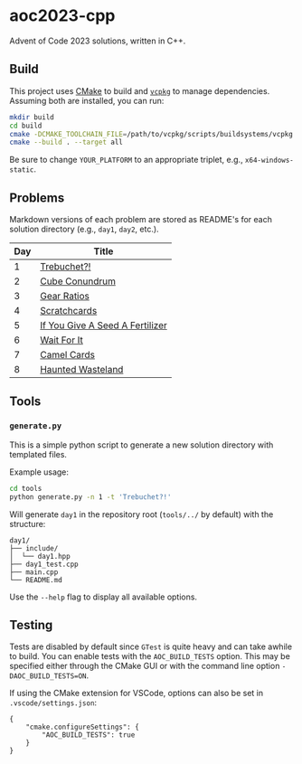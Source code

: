 # aoc2023-cpp

Advent of Code 2023 solutions, written in C++.

## Build

This project uses [CMake](https://cmake.org/) to build and [`vcpkg`](https://vcpkg.io/en/) to manage dependencies. Assuming both are installed, you can run:

```sh
mkdir build
cd build
cmake -DCMAKE_TOOLCHAIN_FILE=/path/to/vcpkg/scripts/buildsystems/vcpkg.cmake -DVCPKG_TARGET_TRIPLET=x64-YOUR_PLATFORM-static -B . -S ..
cmake --build . --target all
```

Be sure to change `YOUR_PLATFORM` to an appropriate triplet, e.g., `x64-windows-static`.

## Problems

Markdown versions of each problem are stored as README's for each solution directory (e.g., `day1`, `day2`, etc.).

| Day | Title |
|-----|-------|
| 1 | [Trebuchet?!](day1/README.md) |
| 2 | [Cube Conundrum](README/day2.md) |
| 3 | [Gear Ratios](day3/README.md) |
| 4 | [Scratchcards](day4/README.md) |
| 5 | [If You Give A Seed A Fertilizer](day5/README.md) |
| 6 | [Wait For It](day6/README.md) |
| 7 | [Camel Cards](day7/README.md) |
| 8 | [Haunted Wasteland](day8/README.md) |

## Tools

### `generate.py`

This is a simple python script to generate a new solution directory with templated files.

Example usage:

```sh
cd tools
python generate.py -n 1 -t 'Trebuchet?!'
```

Will generate `day1` in the repository root (`tools/../` by default) with the structure:

```
day1/
├── include/
│  └── day1.hpp
├── day1_test.cpp
├── main.cpp
└── README.md
```

Use the `--help` flag to display all available options.

## Testing

Tests are disabled by default since `GTest` is quite heavy and can take awhile to build. You can enable tests with the `AOC_BUILD_TESTS` option. This may be specified either through the CMake GUI or with the command line option `-DAOC_BUILD_TESTS=ON`.

If using the CMake extension for VSCode, options can also be set in `.vscode/settings.json`:

```jsonc
{
    "cmake.configureSettings": {
        "AOC_BUILD_TESTS": true
    }
}
```
